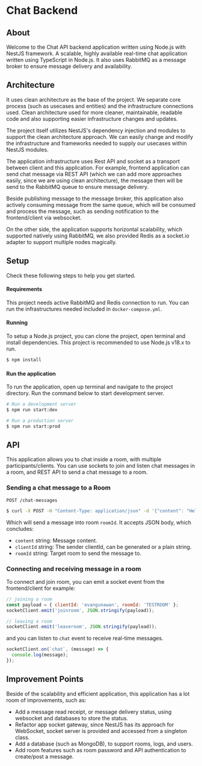 # Chat Backend

## About
Welcome to the Chat API backend application written using Node.js with NestJS framework.
A scalable, highly available real-time chat application written using TypeScript in Node.js.
It also uses RabbitMQ as a message broker to ensure message delivery and availability.

## Architecture
It uses clean architecture as the base of the project.
We separate core process (such as usecases and entities) and the infrastructure connections used.
Clean architecture used for more cleaner, maintainable,
readable code and also supporting easier infrastructure changes and updates.

The project itself utilizes NestJS's dependency injection and modules to support the clean architecture approach.
We can easily change and modify the infrastructure and frameworks needed to supply our usecases within NestJS modules.

The application infrastructure uses Rest API and socket as a transport between client and this application.
For example, frontend application can send chat message via REST API
(which we can add more approaches easily, since we are using clean architecture),
the message then will be send to the RabbitMQ queue to ensure message delivery.

Beside publishing message to the message broker, this application also actively consuming message from the same queue,
which will be consumed and process the message, such as sending notification to the frontend/client via websocket.

On the other side, the application supports horizontal scalability, which supported natively using RabbitMQ,
we also provided Redis as a socket.io adapter to support multiple nodes magically.

## Setup
Check these following steps to help you get started.
#### Requirements
This project needs active RabbitMQ and Redis connection to run.
You can run the infrastructures needed included in `docker-compose.yml`.

#### Running
To setup a Node.js project, you can clone the project, open terminal and install dependencies.
This project is recommended to use Node.js v18.x to run.
```bash
$ npm install
```

#### Run the application
To run the application, open up terminal and navigate to the project directory.
Run the command below to start development server.
```bash
# Run a development server
$ npm run start:dev

# Run a production server
$ npm run start:prod
```

## API
This application allows you to chat inside a room, with multiple participants/clients.
You can use sockets to join and listen chat messages in a room, and REST API to send a chat message to a room.

### Sending a chat message to a Room
`POST /chat-messages`
```bash
$ curl -X POST -H "Content-Type: application/json" -d '{"content": "Hello world", "clientId": "evangunawan", "roomId": "ROOMONE"}' http://localhost:8080/chat-messages 
```
Which will send a message into room `roomId`.
It accepts JSON body, which concludes:
- `content` string: Message content.
- `clientId` string: The sender clientId, can be generated or a plain string.
- `roomId` string: Target room to send the message to.

### Connecting and receiving message in a room
To connect and join room, you can emit a socket event from the frontend/client for example:
```js
// joining a room
const payload = { clientId: 'evangunawan', roomId: 'TESTROOM' };
socketClient.emit('joinroom', JSON.stringify(payload));

// leaving a room
socketClient.emit('leaveroom', JSON.stringify(payload));
```
and you can listen to `chat` event to receive real-time messages.
```js
socketClient.on(`chat`, (message) => {
  console.log(message);
});
```

## Improvement Points
Beside of the scalability and efficient application, this application has a lot room of improvements,
such as:
- Add a message read receipt, or message delivery status, using websocket and databases to store the status.
- Refactor app socket gateway, since NestJS has its approach for WebSocket, socket server is provided and accessed from a singleton class. 
- Add a database (such as MongoDB), to support rooms, logs, and users.
- Add room features such as room password and API authentication to create/post a message. 
